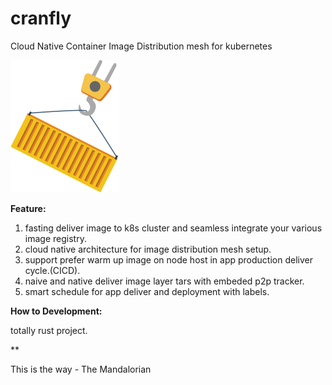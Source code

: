 # cranfly
Cloud Native Container Image Distribution mesh for kubernetes

![logo](./logo.png)


**Feature:**

1. fasting deliver image to k8s cluster and seamless integrate your various image registry.
2. cloud native architecture for image distribution mesh setup.
3. support prefer warm up image on node host in app production deliver
   cycle.(CICD).
4. naive and native deliver image layer tars with embeded p2p tracker.
5. smart schedule for app deliver and deployment with labels.



**How to Development:**

totally rust project.

**

This is the way  - The Mandalorian
